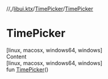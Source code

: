 //[.](../../index.md)/[libui.ktx](../index.md)/[TimePicker](index.md)/[TimePicker](-time-picker.md)



# TimePicker  
[linux, macosx, windows64, windows]  
Content  
[linux, macosx, windows64, windows]  
fun [TimePicker](-time-picker.md)()  



